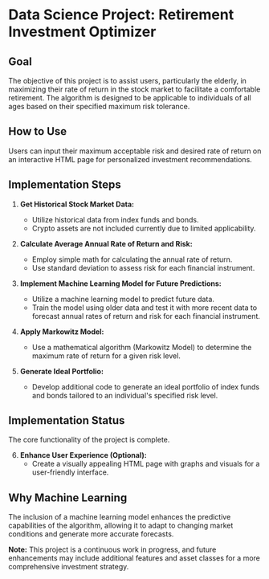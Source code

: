 # Data Science Project: Retirement Investment Optimizer

## Goal
The objective of this project is to assist users, particularly the elderly, in maximizing their rate of return in the stock market to facilitate a comfortable retirement. The algorithm is designed to be applicable to individuals of all ages based on their specified maximum risk tolerance.

## How to Use
Users can input their maximum acceptable risk and desired rate of return on an interactive HTML page for personalized investment recommendations.

## Implementation Steps

1. **Get Historical Stock Market Data:**
   - Utilize historical data from index funds and bonds.
   - Crypto assets are not included currently due to limited applicability.

2. **Calculate Average Annual Rate of Return and Risk:**
   - Employ simple math for calculating the annual rate of return.
   - Use standard deviation to assess risk for each financial instrument.

3. **Implement Machine Learning Model for Future Predictions:**
   - Utilize a machine learning model to predict future data.
   - Train the model using older data and test it with more recent data to forecast annual rates of return and risk for each financial instrument.

4. **Apply Markowitz Model:**
   - Use a mathematical algorithm (Markowitz Model) to determine the maximum rate of return for a given risk level.

5. **Generate Ideal Portfolio:**
   - Develop additional code to generate an ideal portfolio of index funds and bonds tailored to an individual's specified risk level.

## Implementation Status
The core functionality of the project is complete.

6. **Enhance User Experience (Optional):**
   - Create a visually appealing HTML page with graphs and visuals for a user-friendly interface.

## Why Machine Learning
The inclusion of a machine learning model enhances the predictive capabilities of the algorithm, allowing it to adapt to changing market conditions and generate more accurate forecasts.

**Note:** This project is a continuous work in progress, and future enhancements may include additional features and asset classes for a more comprehensive investment strategy.
